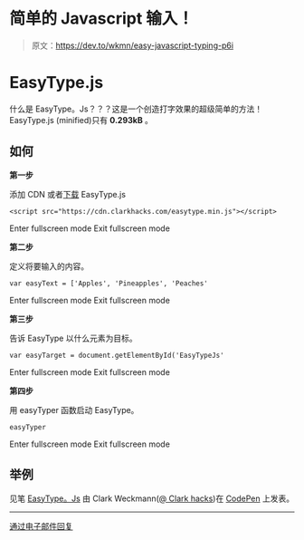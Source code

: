 # 简单的 Javascript 输入！

> 原文：<https://dev.to/wkmn/easy-javascript-typing-p6i>

# EasyType.js

什么是 EasyType。Js？？？这是一个创造打字效果的超级简单的方法！EasyType.js (minified)只有 **0.293kB** 。

## 如何

**第一步**

添加 CDN 或者[下载](https://www.weckmann.me/posts/easy-javascript-typing/%22https://cdn.clarkhacks.com/easytype.min.js%22) EasyType.js

```
<script src="https://cdn.clarkhacks.com/easytype.min.js"></script> 
```

Enter fullscreen mode Exit fullscreen mode

**第二步**

定义将要输入的内容。

```
var easyText = ['Apples', 'Pineapples', 'Peaches' 
```

Enter fullscreen mode Exit fullscreen mode

**第三步**

告诉 EasyType 以什么元素为目标。

```
var easyTarget = document.getElementById('EasyTypeJs' 
```

Enter fullscreen mode Exit fullscreen mode

**第四步**

用 easyTyper 函数启动 EasyType。

```
easyTyper 
```

Enter fullscreen mode Exit fullscreen mode

## 举例

见笔 [EasyType。Js](https://codepen.io/clarkhacks/pen/xdaqge/) 由 Clark Weckmann([@ Clark hacks](https://codepen.io/clarkhacks))在 [CodePen](https://codepen.io/) 上发表。

* * *

[通过电子邮件回复](//mailto:arpitbatra123@gmail.com?subject=Reply:%20Easy%20Javascript%20Typing!)